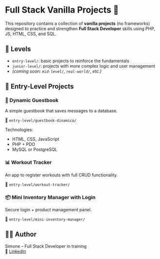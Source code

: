 # Full Stack Vanilla Projects 🚀

This repository contains a collection of **vanilla projects** (no frameworks) designed to practice and strengthen **Full Stack Developer** skills using PHP, JS, HTML, CSS, and SQL.

## 🧩 Levels

- `entry-level/`: basic projects to reinforce the fundamentals
- `junior-level/`: projects with more complex logic and user management
- *(coming soon: `mid-level/`, `real-world/`, etc.)*

## 📂 Entry-Level Projects

### 🧾 Dynamic Guestbook
A simple guestbook that saves messages to a database.

📁 `entry-level/guestbook-dinamico/`

Technologies:
- HTML, CSS, JavaScript
- PHP + PDO
- MySQL or PostgreSQL

### 📊 Workout Tracker
An app to register workouts with full CRUD functionality.

📁 `entry-level/workout-tracker/`

### 📦 Mini Inventory Manager with Login
Secure login + product management panel.

📁 `entry-level/mini-inventory-manager/`

## 👨‍💻 Author
Simone – Full Stack Developer in training  
💼 [LinkedIn](https://www.linkedin.com/in/simone-lazzaro-4aa997231/)

